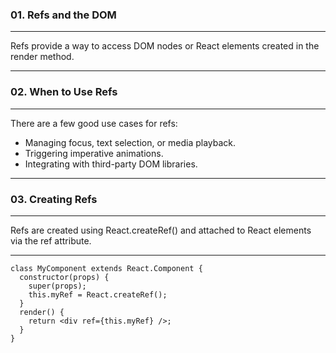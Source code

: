 ### 01. Refs and the DOM

---

Refs provide a way to access DOM nodes or React elements created in the render method.

---

### 02. When to Use Refs

---

There are a few good use cases for refs:

- Managing focus, text selection, or media playback.
- Triggering imperative animations.
- Integrating with third-party DOM libraries.

---

### 03. Creating Refs

---

Refs are created using React.createRef() and attached to React elements via the ref attribute.

---

```
class MyComponent extends React.Component {
  constructor(props) {
    super(props);
    this.myRef = React.createRef();
  }
  render() {
    return <div ref={this.myRef} />;
  }
}
```
